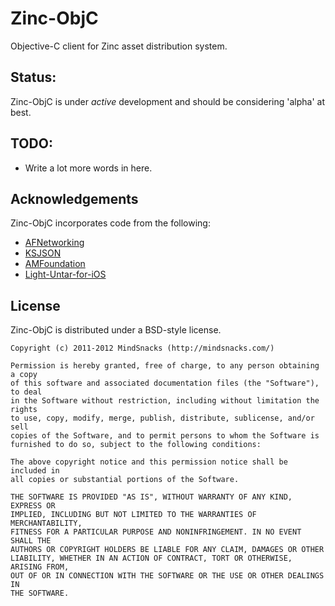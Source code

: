 # Zinc-ObjC

Objective-C client for Zinc asset distribution system.

## Status:

Zinc-ObjC is under *active* development and should be considering 'alpha' at best.

## TODO:

- Write a lot more words in here.

## Acknowledgements

Zinc-ObjC incorporates code from the following:

 - [AFNetworking](https://github.com/AFNetworking/AFNetworking)
 - [KSJSON](https://github.com/kstenerud/KSJSON)
 - [AMFoundation](https://github.com/amrox/AMFoundation)
 - [Light-Untar-for-iOS](https://github.com/mhausherr/Light-Untar-for-iOS)

## License

Zinc-ObjC is distributed under a BSD-style license.

	Copyright (c) 2011-2012 MindSnacks (http://mindsnacks.com/)
	
	Permission is hereby granted, free of charge, to any person obtaining a copy
	of this software and associated documentation files (the "Software"), to deal
	in the Software without restriction, including without limitation the rights
	to use, copy, modify, merge, publish, distribute, sublicense, and/or sell
	copies of the Software, and to permit persons to whom the Software is
	furnished to do so, subject to the following conditions:
	
	The above copyright notice and this permission notice shall be included in
	all copies or substantial portions of the Software.
	
	THE SOFTWARE IS PROVIDED "AS IS", WITHOUT WARRANTY OF ANY KIND, EXPRESS OR
	IMPLIED, INCLUDING BUT NOT LIMITED TO THE WARRANTIES OF MERCHANTABILITY,
	FITNESS FOR A PARTICULAR PURPOSE AND NONINFRINGEMENT. IN NO EVENT SHALL THE
	AUTHORS OR COPYRIGHT HOLDERS BE LIABLE FOR ANY CLAIM, DAMAGES OR OTHER
	LIABILITY, WHETHER IN AN ACTION OF CONTRACT, TORT OR OTHERWISE, ARISING FROM,
	OUT OF OR IN CONNECTION WITH THE SOFTWARE OR THE USE OR OTHER DEALINGS IN
	THE SOFTWARE.

